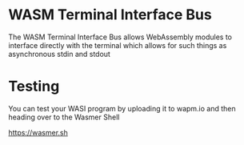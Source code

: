 # WASM Terminal Interface Bus

The WASM Terminal Interface Bus allows WebAssembly modules to interface directly
with the terminal which allows for such things as asynchronous stdin and stdout

# Testing

You can test your WASI program by uploading it to wapm.io and then heading over to the Wasmer Shell

https://wasmer.sh